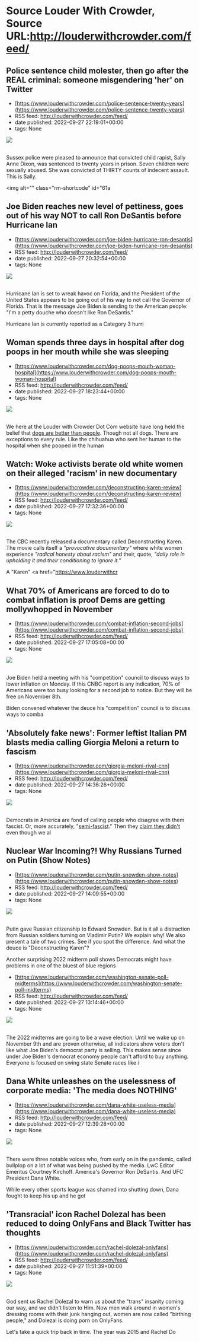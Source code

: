 # Source Louder With Crowder, Source URL:http://louderwithcrowder.com/feed/

## Police sentence child molester, then go after the REAL criminal: someone misgendering 'her' on Twitter
 - [https://www.louderwithcrowder.com/police-sentence-twenty-years](https://www.louderwithcrowder.com/police-sentence-twenty-years)
 - RSS feed: http://louderwithcrowder.com/feed/
 - date published: 2022-09-27 22:19:01+00:00
 - tags: None

<img src="https://www.louderwithcrowder.com/media-library/image.png?id=31832734&amp;width=1245&amp;height=700&amp;coordinates=0%2C15%2C0%2C103" /><br /><br /><p>Sussex police were pleased to announce that convicted child rapist, Sally Anne Dixon, was sentenced to twenty years in prison. Seven children were sexually abused. She was convicted of THIRTY counts of indecent assault. This is Sally.</p><p class="shortcode-media shortcode-media-rebelmouse-image">
<img alt="" class="rm-shortcode" id="61a

## Joe Biden reaches new level of pettiness, goes out of his way NOT to call Ron DeSantis before Hurricane Ian
 - [https://www.louderwithcrowder.com/joe-biden-hurricane-ron-desantis](https://www.louderwithcrowder.com/joe-biden-hurricane-ron-desantis)
 - RSS feed: http://louderwithcrowder.com/feed/
 - date published: 2022-09-27 20:32:54+00:00
 - tags: None

<img src="https://www.louderwithcrowder.com/media-library/image.png?id=31832394&amp;width=1200&amp;height=400&amp;coordinates=0%2C45%2C0%2C367" /><br /><br /><p>Hurricane Ian is set to wreak havoc on Florida, and the President of the United States appears to be going out of his way to not call the Governor of Florida. That is the message Joe Biden is sending to the American people: "I'm a petty douche who doesn't like Ron DeSantis."</p><p>Hurricane Ian is currently reported as a Category 3 hurri

## Woman spends three days in hospital after dog poops in her mouth while she was sleeping
 - [https://www.louderwithcrowder.com/dog-poops-mouth-woman-hospital](https://www.louderwithcrowder.com/dog-poops-mouth-woman-hospital)
 - RSS feed: http://louderwithcrowder.com/feed/
 - date published: 2022-09-27 18:23:44+00:00
 - tags: None

<img src="https://www.louderwithcrowder.com/media-library/image.jpg?id=31831683&amp;width=1200&amp;height=800&amp;coordinates=11%2C0%2C12%2C0" /><br /><br /><p>We here at the Louder with Crowder Dot Com website have long held the belief that <a href="https://www.louderwithcrowder.com/jim-justice-dog-celebrity" target="_blank">dogs are better than people</a>. Though not all dogs. There are exceptions to every rule. Like the chihuahua who sent her human to the hospital when she pooped in the human

## Watch: Woke activists berate old white women on their alleged 'racism' in new documentary
 - [https://www.louderwithcrowder.com/deconstructing-karen-review](https://www.louderwithcrowder.com/deconstructing-karen-review)
 - RSS feed: http://louderwithcrowder.com/feed/
 - date published: 2022-09-27 17:32:36+00:00
 - tags: None

<img src="https://www.louderwithcrowder.com/media-library/image.jpg?id=31831551&amp;width=1245&amp;height=700&amp;coordinates=0%2C0%2C0%2C1" /><br /><br /><p>
	The CBC recently released a documentary called Deconstructing Karen. The movie calls itself a <em>"provocative documentary"</em> where white women experience <em>"radical honesty about racism"</em> and their, quote, <em>"daily role in upholding it and their conditioning to ignore it."</em></p><p>A "Karen" <a href="https://www.louderwithcr

## What 70% of Americans are forced to do to combat inflation is proof Dems are getting mollywhopped in November
 - [https://www.louderwithcrowder.com/combat-inflation-second-jobs](https://www.louderwithcrowder.com/combat-inflation-second-jobs)
 - RSS feed: http://louderwithcrowder.com/feed/
 - date published: 2022-09-27 17:05:08+00:00
 - tags: None

<img src="https://www.louderwithcrowder.com/media-library/image.png?id=31831349&amp;width=1200&amp;height=800&amp;coordinates=24%2C0%2C0%2C0" /><br /><br /><p>Joe Biden held a meeting with his "competition" council to discuss ways to lower inflation on Monday. If this CNBC report is any indication, 70% of Americans were too busy looking for a second job to notice.  But they will be free on November 8th.</p><p>Biden convened whatever the deuce his "competition" council is to discuss ways to comba

## 'Absolutely fake news': Former leftist Italian PM blasts media calling Giorgia Meloni a return to fascism
 - [https://www.louderwithcrowder.com/giorgia-meloni-rival-cnn](https://www.louderwithcrowder.com/giorgia-meloni-rival-cnn)
 - RSS feed: http://louderwithcrowder.com/feed/
 - date published: 2022-09-27 14:36:26+00:00
 - tags: None

<img src="https://www.louderwithcrowder.com/media-library/image.png?id=31830557&amp;width=1245&amp;height=700&amp;coordinates=0%2C90%2C0%2C29" /><br /><br /><p>Democrats in America are fond of calling people who disagree with them fascist. Or, more accurately, "<a href="https://www.louderwithcrowder.com/joe-biden-maryland-rally" target="_blank">semi-fascist</a>." Then they <a href="https://www.louderwithcrowder.com/semi-fascist-white-house" target="_blank">claim they didn't</a> even though we al

## Nuclear War Incoming?! Why Russians Turned on Putin (Show Notes)
 - [https://www.louderwithcrowder.com/putin-snowden-show-notes](https://www.louderwithcrowder.com/putin-snowden-show-notes)
 - RSS feed: http://louderwithcrowder.com/feed/
 - date published: 2022-09-27 14:09:55+00:00
 - tags: None

<img src="https://www.louderwithcrowder.com/media-library/image.jpg?id=31830508&amp;width=1245&amp;height=700&amp;coordinates=0%2C0%2C0%2C1" /><br /><br /><p>
	Putin gave Russian citizenship to Edward Snowden. But is it all a distraction from Russian soldiers turning on Vladimir Putin? We explain why! We also present a tale of two crimes. See if you spot the difference. And what the deuce is "Deconstructing Karen"?
</p><p class="shortcode-media shortcode-media-youtube">
<span class="rm-shortcode

## Another surprising 2022 midterm poll shows Democrats might have problems in one of the bluest of blue regions
 - [https://www.louderwithcrowder.com/washington-senate-poll-midterms](https://www.louderwithcrowder.com/washington-senate-poll-midterms)
 - RSS feed: http://louderwithcrowder.com/feed/
 - date published: 2022-09-27 13:14:46+00:00
 - tags: None

<img src="https://www.louderwithcrowder.com/media-library/image.jpg?id=31830178&amp;width=1200&amp;height=800&amp;coordinates=24%2C0%2C0%2C0" /><br /><br /><p>The 2022 midterms are going to be a wave election. Until we wake up on November 9th and are proven otherwise, all indicators show voters don't like what Joe Biden's democrat party is selling. This makes sense since under Joe Biden's democrat economy people can't afford to buy anything. Everyone is focused on swing state Senate races like i

## Dana White unleashes on the uselessness of corporate media: 'The media does NOTHING'
 - [https://www.louderwithcrowder.com/dana-white-useless-media](https://www.louderwithcrowder.com/dana-white-useless-media)
 - RSS feed: http://louderwithcrowder.com/feed/
 - date published: 2022-09-27 12:39:28+00:00
 - tags: None

<img src="https://www.louderwithcrowder.com/media-library/image.png?id=31829977&amp;width=1200&amp;height=800&amp;coordinates=24%2C0%2C0%2C0" /><br /><br /><p>There were three notable voices who, from early on in the pandemic, called bullplop on a lot of what was being pushed by the media. LwC Editor Emeritus Courtney Kirchoff. America's Governor Ron DeSantis. And UFC President Dana White. </p><p>While every other sports league was shamed into shutting down, Dana fought to keep his up and he got

## 'Transracial' icon Rachel Dolezal has been reduced to doing OnlyFans and Black Twitter has thoughts
 - [https://www.louderwithcrowder.com/rachel-dolezal-onlyfans](https://www.louderwithcrowder.com/rachel-dolezal-onlyfans)
 - RSS feed: http://louderwithcrowder.com/feed/
 - date published: 2022-09-27 11:51:39+00:00
 - tags: None

<img src="https://www.louderwithcrowder.com/media-library/image.png?id=31829786&amp;width=1245&amp;height=700&amp;coordinates=0%2C0%2C0%2C118" /><br /><br /><p>God sent us Rachel Dolezal to warn us about the "trans" insanity coming our way, and we didn't listen to Him. Now men walk around in women's dressing rooms with their junk hanging out, women are now called "birthing people," and Dolezal is doing porn on OnlyFans. </p><p>Let's take a quick trip back in time. The year was 2015 and Rachel Do
